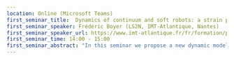 ```yaml
---
location: Online (Microsoft Teams)
first_seminar_title:  Dynamics of continuum and soft robots: a strain parametrization based approach
first_seminar_speaker: Frédéric Boyer (LS2N, IMT-Atlantique, Nantes)
first_seminar_speaker_url: https://www.imt-atlantique.fr/fr/formation/parcours-et-portraits/frederic-boyer
first_seminar_time: 14:00 - 15:00
first_seminar_abstract: "In this seminar we propose a new dynamic model of Cosserat beams in view of its application to continuum and soft robotics manipulation and locomotion. In contrast to usual approaches, it is based on the non-linear parametrization of the beam shape by its strain fields and their reduction on a functional basis of strain modes. While remaining geometrically exact, the approach provides us with a minimal set of ordinary differential equations in the usual Lagrange matrix form that can be exploited for analysis and control design. Inspired from rigid robotics, the calculation of the matrices of this Lagrangian model is performed with a new reduced inverse Newton-Euler algorithm. To assess the approach, this Lagrangian model is compared against a well validated finite elements method through several benches of non-linear structural statics and dynamics, as well as applied to the control of a simplified multi-segment continuum arm."
---
```

